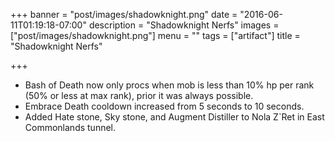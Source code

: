 +++
banner = "post/images/shadowknight.png"
date = "2016-06-11T01:19:18-07:00"
description = "Shadowknight Nerfs"
images = ["post/images/shadowknight.png"]
menu = ""
tags = ["artifact"]
title = "Shadowknight Nerfs"

+++
* Bash of Death now only procs when mob is less than 10% hp per rank (50% or less at max rank), prior it was always possible.
* Embrace Death cooldown increased from 5 seconds to 10 seconds.
* Added Hate stone, Sky stone, and Augment Distiller to Nola Z`Ret in East Commonlands tunnel.
<!--more-->